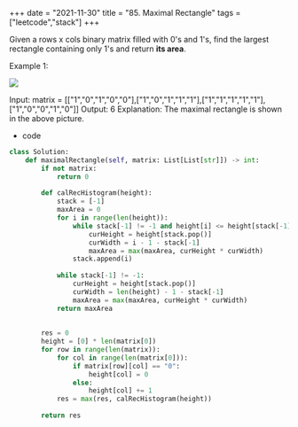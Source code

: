 +++ 
date = "2021-11-30"
title = "85.  Maximal Rectangle"
tags = ["leetcode","stack"]
+++

Given a rows x cols binary matrix filled with 0's and 1's, find the largest rectangle containing only 1's and return __its area__.
 
Example 1:

![](https://assets.leetcode.com/uploads/2020/09/14/maximal.jpg)

Input: matrix = [["1","0","1","0","0"],["1","0","1","1","1"],["1","1","1","1","1"],["1","0","0","1","0"]] Output: 6 Explanation: The maximal rectangle is shown in the above picture.

- code
```py
class Solution:
    def maximalRectangle(self, matrix: List[List[str]]) -> int:
        if not matrix:
            return 0
        
        def calRecHistogram(height):
            stack = [-1]
            maxArea = 0
            for i in range(len(height)):
                while stack[-1] != -1 and height[i] <= height[stack[-1]]:
                    curHeight = height[stack.pop()]
                    curWidth = i - 1 - stack[-1]
                    maxArea = max(maxArea, curHeight * curWidth)
                stack.append(i)
                
            while stack[-1] != -1:
                curHeight = height[stack.pop()]
                curWidth = len(height) - 1 - stack[-1]
                maxArea = max(maxArea, curHeight * curWidth)
            return maxArea
            
        
        res = 0
        height = [0] * len(matrix[0])
        for row in range(len(matrix)):
            for col in range(len(matrix[0])):
                if matrix[row][col] == "0": 
                    height[col] = 0
                else:
                    height[col] += 1
            res = max(res, calRecHistogram(height))
        
        return res
```
